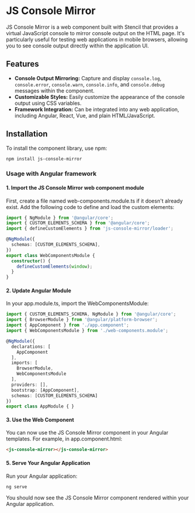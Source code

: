 # JS Console Mirror

JS Console Mirror is a web component built with Stencil that provides a virtual JavaScript console to mirror console output on the HTML page. It's particularly useful for testing web applications in mobile browsers, allowing you to see console output directly within the application UI.

## Features

- **Console Output Mirroring:** Capture and display `console.log`, `console.error`, `console.warn`, `console.info`, and `console.debug` messages within the component.
- **Customizable Styles:** Easily customize the appearance of the console output using CSS variables.
- **Framework Integration:** Can be integrated into any web application, including Angular, React, Vue, and plain HTML/JavaScript.

## Installation

To install the component library, use npm:

```bash
npm install js-console-mirror
```

### Usage with Angular framework

#### 1. Import the JS Console Mirror web component module

First, create a file named web-components.module.ts if it doesn't already exist. Add the following code to define and load the custom elements:

```typescript
import { NgModule } from '@angular/core';
import { CUSTOM_ELEMENTS_SCHEMA } from '@angular/core';
import { defineCustomElements } from 'js-console-mirror/loader';

@NgModule({
  schemas: [CUSTOM_ELEMENTS_SCHEMA],
})
export class WebComponentsModule {
  constructor() {
    defineCustomElements(window);
  }
}
```

#### 2. Update Angular Module
In your app.module.ts, import the WebComponentsModule:

```typescript
import { CUSTOM_ELEMENTS_SCHEMA, NgModule } from '@angular/core';
import { BrowserModule } from '@angular/platform-browser';
import { AppComponent } from './app.component';
import { WebComponentsModule } from './web-components.module';

@NgModule({
  declarations: [
    AppComponent
  ],
  imports: [
    BrowserModule,
    WebComponentsModule
  ],
  providers: [],
  bootstrap: [AppComponent],
  schemas: [CUSTOM_ELEMENTS_SCHEMA]
})
export class AppModule { }
```

#### 3. Use the Web Component
You can now use the JS Console Mirror component in your Angular templates. For example, in app.component.html:

```html
<js-console-mirror></js-console-mirror>
```

#### 5. Serve Your Angular Application
Run your Angular application:

```bash
ng serve
```

You should now see the JS Console Mirror component rendered within your Angular application.